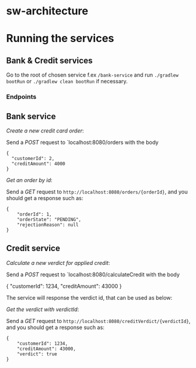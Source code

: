# sw-architecture

# Running the services

## Bank & Credit services

Go to the root of chosen service f.ex `/bank-service` and run `./gradlew bootRun` or `./gradlew clean bootRun` if necessary.

### Endpoints 

## Bank service

*Create a new credit card order*: 

Send a *POST* request to `localhost:8080/orders with the body 

```
{
  "customerId": 2,
  "creditAmount": 4000
}
```

*Get an order by id*:

Send a *GET* request to `http://localhost:8080/orders/{orderId}`, and you should get a response such as:

```
{
    "orderId": 1,
    "orderState": "PENDING",
    "rejectionReason": null
}
```

## Credit service

*Calculate a new verdict for applied credit*: 

Send a *POST* request to `localhost:8080/calculateCredit with the body 

{
  "customerId": 1234,
  "creditAmount": 43000
}

The service will response the verdict id, that can be used as below:

*Get the verdict with verdictId*:

Send a *GET* request to `http://localhost:8080/creditVerdict/{verdictId}`, and you should get a response such as:

```
{
    "customerId": 1234,
    "creditAmount": 43000,
    "verdict": true
}
```
